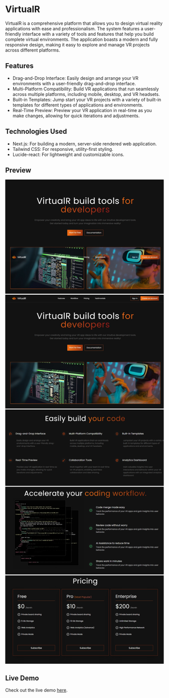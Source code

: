 # VirtualR

VirtualR is a comprehensive platform that allows you to design virtual reality applications with ease and professionalism. The system features a user-friendly interface with a variety of tools and features that help you build complete virtual environments. The application boasts a modern and fully responsive design, making it easy to explore and manage VR projects across different platforms.

## Features

- Drag-and-Drop Interface: Easily design and arrange your VR environments with a user-friendly drag-and-drop interface.
- Multi-Platform Compatibility: Build VR applications that run seamlessly across multiple platforms, including mobile, desktop, and VR headsets.
- Built-in Templates: Jump start your VR projects with a variety of built-in templates for different types of applications and environments.
- Real-Time Preview: Preview your VR application in real-time as you make changes, allowing for quick iterations and adjustments.

## Technologies Used

- Next.js: For building a modern, server-side rendered web application.
- Tailwind CSS: For responsive, utility-first styling.
- Lucide-react: For lightweight and customizable icons.

## Preview

![Preview Image](/preview/preview.jpeg)
![Preview Image 1](/preview/preview1.jpeg)
![Preview Image 2](/preview/preview2.jpeg)
![Preview Image 3](/preview/preview3.jpeg)
![Preview Image 4](/preview/preview4.jpeg)

## Live Demo

Check out the live demo [here](#).
